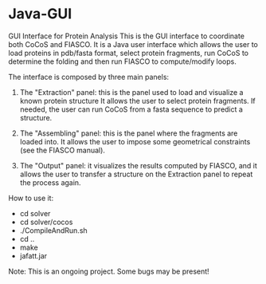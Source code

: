 Java-GUI
========

GUI Interface for Protein Analysis 
This is the GUI interface to coordinate both CoCoS and FIASCO.
It is a Java user interface which allows the user to load proteins in pdb/fasta format, select protein fragments, run CoCoS to determine the folding and then run FIASCO to compute/modify loops.

The interface is composed by three main panels:

1) The "Extraction" panel: this is the panel used to load and visualize a known protein structure It allows the user to select protein fragments. If needed, the user can run CoCoS from a fasta sequence to predict a structure.

2) The "Assembling" panel: this is the panel where the fragments are loaded into. It allows the user to impose some geometrical constraints (see the FIASCO manual).

3) The "Output" panel: it visualizes the results computed by FIASCO, and it allows the user to transfer a structure on the Extraction panel to repeat the process again.

How to use it:
- cd solver
- cd solver/cocos
- ./CompileAndRun.sh
- cd ..
- make 
- jafatt.jar

Note: This is an ongoing project. Some bugs may be present!



